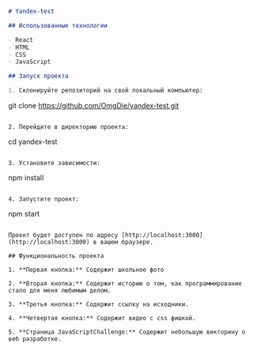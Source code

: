 ```markdown
# Yandex-test

## Использованные технологии

- React
- HTML
- CSS
- JavaScript

## Запуск проекта

1. Склонируйте репозиторий на свой локальный компьютер:

```
git clone https://github.com/OmgDie/yandex-test.git
```

2. Перейдите в директорию проекта:

```
cd yandex-test
```

3. Установите зависимости:

```
npm install
```

4. Запустите проект:

```
npm start
```

Проект будет доступен по адресу [http://localhost:3000](http://localhost:3000) в вашем браузере.

## Функциональность проекта

1. **Первая кнопка:** Содержит школьное фото

2. **Вторая кнопка:** Содержит историю о том, как программирование стало для меня любимым делом.

3. **Третья кнопка:** Содержит ссылку на исходники.

4. **Четвертая кнопка:** Содержит видео с css фишкой.

5. **Страница JavaScriptChallenge:** Содержит небольшую викторину о веб разработке.


